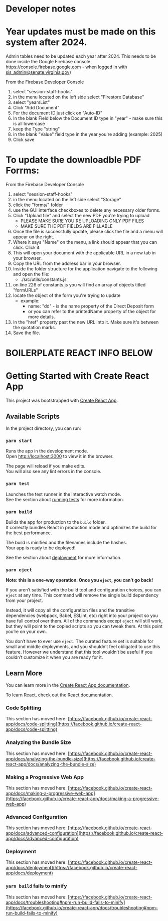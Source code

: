 # Developer notes

# Year updates must be made on this system after 2024.

Admin tables need to be updated each year after 2024.
This needs to be done inside the Google Firebase console
https://console.firebase.google.com - when logged in with sis_admin@senate.virginia.gov)

From the Firebase Developer Console

1. select "session-staff-hooks"
2. in the menu located on the left side select "Firestore Database"
3. select "yearsList"
4. Click "Add Document"
5. For the document ID just click on "Auto-ID"
6. In the blank Field below the Document ID type in "year" - make sure this is all lowercase
7. keep the Type "string"
8. in the blank "Value" field type in the year you're adding (example: 2025)
9. Click save

# To update the downloadble PDF Forrms:

From the Firebase Developer Console

1. select "session-staff-hooks"
2. in the menu located on the left side select "Storage"
3. click the "forms/" folder
4. use the GUI interface checkboxes to delete any necessary older forms.
5. Click "Upload file" and select the new PDF you're trying to upload
   - PLEASE MAKE SURE YOU'RE UPLOADING ONLY PDF FILES
   - MAKE SURE THE PDF FIELDS ARE FILLABLE
6. Once the file is successfully update, please click the file and a menu will appear on the right.
7. Where it says "Name" on the menu, a link should appear that you can click. Click it.
8. This will open your document with the applicable URL in a new tab in your browser.
9. Copy the URL from the address bar in your browser.
10. Inside the folder structure for the application navigate to the following and open the file:
    - ./src/utils/constants.js
11. on line 226 of constants.js you will find an array of objects titled "formURLs"
12. locate the object of the form you're trying to update
    - example:
      - name: "dd" - is the name property of the Direct Deposit form
      - or you can refer to the printedName property of the object for more details.
13. In the "href" property past the new URL into it. Make sure it's between the quotation marks.
14. Save the file.

# BOILERPLATE REACT INFO BELOW

# Getting Started with Create React App

This project was bootstrapped with [Create React App](https://github.com/facebook/create-react-app).

## Available Scripts

In the project directory, you can run:

### `yarn start`

Runs the app in the development mode.\
Open [http://localhost:3000](http://localhost:3000) to view it in the browser.

The page will reload if you make edits.\
You will also see any lint errors in the console.

### `yarn test`

Launches the test runner in the interactive watch mode.\
See the section about [running tests](https://facebook.github.io/create-react-app/docs/running-tests) for more information.

### `yarn build`

Builds the app for production to the `build` folder.\
It correctly bundles React in production mode and optimizes the build for the best performance.

The build is minified and the filenames include the hashes.\
Your app is ready to be deployed!

See the section about [deployment](https://facebook.github.io/create-react-app/docs/deployment) for more information.

### `yarn eject`

**Note: this is a one-way operation. Once you `eject`, you can’t go back!**

If you aren’t satisfied with the build tool and configuration choices, you can `eject` at any time. This command will remove the single build dependency from your project.

Instead, it will copy all the configuration files and the transitive dependencies (webpack, Babel, ESLint, etc) right into your project so you have full control over them. All of the commands except `eject` will still work, but they will point to the copied scripts so you can tweak them. At this point you’re on your own.

You don’t have to ever use `eject`. The curated feature set is suitable for small and middle deployments, and you shouldn’t feel obligated to use this feature. However we understand that this tool wouldn’t be useful if you couldn’t customize it when you are ready for it.

## Learn More

You can learn more in the [Create React App documentation](https://facebook.github.io/create-react-app/docs/getting-started).

To learn React, check out the [React documentation](https://reactjs.org/).

### Code Splitting

This section has moved here: [https://facebook.github.io/create-react-app/docs/code-splitting](https://facebook.github.io/create-react-app/docs/code-splitting)

### Analyzing the Bundle Size

This section has moved here: [https://facebook.github.io/create-react-app/docs/analyzing-the-bundle-size](https://facebook.github.io/create-react-app/docs/analyzing-the-bundle-size)

### Making a Progressive Web App

This section has moved here: [https://facebook.github.io/create-react-app/docs/making-a-progressive-web-app](https://facebook.github.io/create-react-app/docs/making-a-progressive-web-app)

### Advanced Configuration

This section has moved here: [https://facebook.github.io/create-react-app/docs/advanced-configuration](https://facebook.github.io/create-react-app/docs/advanced-configuration)

### Deployment

This section has moved here: [https://facebook.github.io/create-react-app/docs/deployment](https://facebook.github.io/create-react-app/docs/deployment)

### `yarn build` fails to minify

This section has moved here: [https://facebook.github.io/create-react-app/docs/troubleshooting#npm-run-build-fails-to-minify](https://facebook.github.io/create-react-app/docs/troubleshooting#npm-run-build-fails-to-minify)
